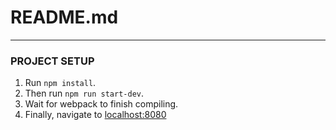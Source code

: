 # README.md
---

### PROJECT SETUP
1. Run `npm install`.
2. Then run `npm run start-dev`.
3. Wait for webpack to finish compiling.
4. Finally, navigate to [localhost:8080](localhost:8080)
